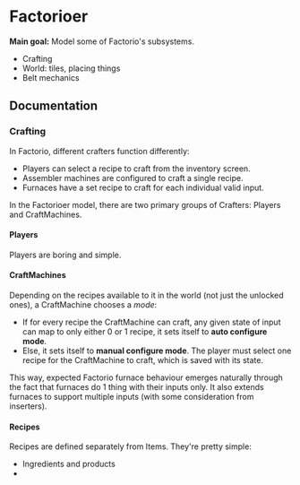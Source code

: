 # Factorioer
**Main goal:** Model some of Factorio's subsystems.

  * Crafting
  * World: tiles, placing things
  * Belt mechanics

## Documentation
### Crafting
In Factorio, different crafters function differently:

  * Players can select a recipe to craft from the inventory screen.
  * Assembler machines are configured to craft a single recipe.
  * Furnaces have a set recipe to craft for each individual valid input.

In the Factorioer model, there are two primary groups of Crafters: Players and
CraftMachines.

#### Players
Players are boring and simple.

#### CraftMachines
Depending on the recipes available to it in the world (not just the unlocked
ones), a CraftMachine chooses a *mode*:

  * If for every recipe the CraftMachine can craft, any given state of input can
    map to only either 0 or 1 recipe, it sets itself to **auto configure mode**.
  * Else, it sets itself to **manual configure mode**. The player
    must select one recipe for the CraftMachine to craft, which is saved with
    its state.

This way, expected Factorio furnace behaviour emerges naturally through the fact
that furnaces do 1 thing with their inputs only. It also extends furnaces to
support multiple inputs (with some consideration from inserters).

#### Recipes
Recipes are defined separately from Items. They're pretty simple:

  * Ingredients and products
  * 
